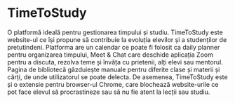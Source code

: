 # TimeToStudy
O platformă ideală pentru gestionarea timpului și studiu.
TimeToStudy este website-ul ce își propune să contribuie la evoluția elevilor și a studenților de pretutindeni. Platforma are un calendar ce poate fi folosit ca daily planner pentru organizarea timpului, Meet & Chat care deschide aplicația Zoom pentru a discuta, rezolva teme și învăța cu prietenii, alți elevi sau mentorul. Pagina de bibliotecă găzduiește manuale pentru diferite clase și materii și cărți, de unde utilizatorul se poate delecta.
De asemenea, TimeToStudy este și o extensie pentru browser-ul Chrome, care blochează website-urile ce pot face elevul să procrastineze sau să nu fie atent la lecții sau studiu. 

